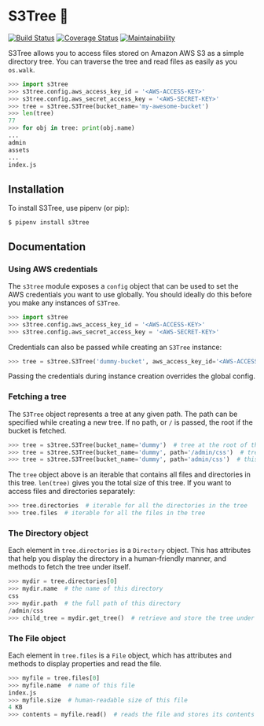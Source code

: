# S3Tree 🌲

[![Build Status](https://travis-ci.org/sanketsaurav/s3tree.svg?branch=master)](https://travis-ci.org/sanketsaurav/s3tree) [![Coverage Status](https://coveralls.io/repos/github/sanketsaurav/s3tree/badge.svg?branch=master)](https://coveralls.io/github/sanketsaurav/s3tree?branch=master) [![Maintainability](https://api.codeclimate.com/v1/badges/8422f69519a864a93df2/maintainability)](https://codeclimate.com/github/sanketsaurav/s3tree/maintainability)

S3Tree allows you to access files stored on Amazon AWS S3 as a simple directory tree. You can traverse the tree and read files as easily as
you `os.walk`.

```python
>>> import s3tree
>>> s3tree.config.aws_access_key_id = '<AWS-ACCESS-KEY>'
>>> s3tree.config.aws_secret_access_key = '<AWS-SECRET-KEY>'
>>> tree = s3tree.S3Tree(bucket_name='my-awesome-bucket')
>>> len(tree)
77
>>> for obj in tree: print(obj.name)
...
admin
assets
...
index.js
```

## Installation

To install S3Tree, use pipenv (or pip):

```
$ pipenv install s3tree
```


## Documentation

### Using AWS credentials

The `s3tree` module exposes a `config` object that can be used to set the AWS credentials you want to use
globally. You should ideally do this before you make any instances of `S3Tree`.

```python
>>> import s3tree
>>> s3tree.config.aws_access_key_id = '<AWS-ACCESS-KEY>'
>>> s3tree.config.aws_secret_access_key = '<AWS-SECRET-KEY>'
```

Credentials can also be passed while creating an `S3Tree` instance:

```python
>>> tree = s3tree.S3Tree('dummy-bucket', aws_access_key_id='<AWS-ACCESS-KEY>', aws_secret_access_key='<AWS-SECRET-KEY>')
```
Passing the credentials during instance creation overrides the global config.

### Fetching a tree

The `S3Tree` object represents a tree at any given path. The path can be specified while creating a new tree.
If no path, or `/` is passed, the root if the bucket is fetched.

```python
>>> tree = s3tree.S3Tree(bucket_name='dummy')  # tree at the root of the bucket `dummy`
>>> tree = s3tree.S3Tree(bucket_name='dummy', path='/admin/css')  # tree under the path `/admin/css`
>>> tree = s3tree.S3Tree(bucket_name='dummy', path='admin/css')  # this works too.
```
The `tree` object above is an iterable that contains all files and directories in this tree. `len(tree)` gives you the total size of this tree.
If you want to access files and directories separately:

```python
>>> tree.directories  # iterable for all the directories in the tree
>>> tree.files  # iterable for all the files in the tree
```

### The Directory object
Each element in `tree.directories` is a `Directory` object. This has attributes that help you
display the directory in a human-friendly manner, and methods to fetch the tree under itself.

```python
>>> mydir = tree.directories[0]
>>> mydir.name  # the name of this directory
css
>>> mydir.path  # the full path of this directory
/admin/css
>>> child_tree = mydir.get_tree()  # retrieve and store the tree under `mydir` to `child_tree`
```

### The File object
Each element in `tree.files` is a `File` object, which has attributes and methods to display properties
and read the file.

```python
>>> myfile = tree.files[0]
>>> myfile.name  # name of this file
index.js
>>> myfile.size  # human-readable size of this file
4 KB
>>> contents = myfile.read()  # reads the file and stores its contents in `contents`
```
